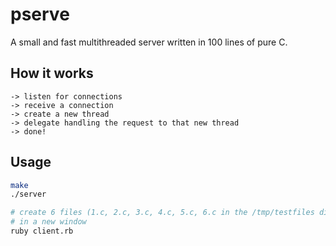 # pserve

A small and fast multithreaded server written in 100 lines of pure C.

## How it works

```
-> listen for connections
-> receive a connection
-> create a new thread
-> delegate handling the request to that new thread
-> done!
```

## Usage

```bash
make
./server

# create 6 files (1.c, 2.c, 3.c, 4.c, 5.c, 6.c in the /tmp/testfiles directory)
# in a new window
ruby client.rb
```
